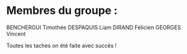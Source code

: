 # Membres du groupe :
BENCHERGUI Timothée DESPAQUIS Liam DIRAND Félicien GEORGES Vincent

Toutes les taches on été faite avec succès !
